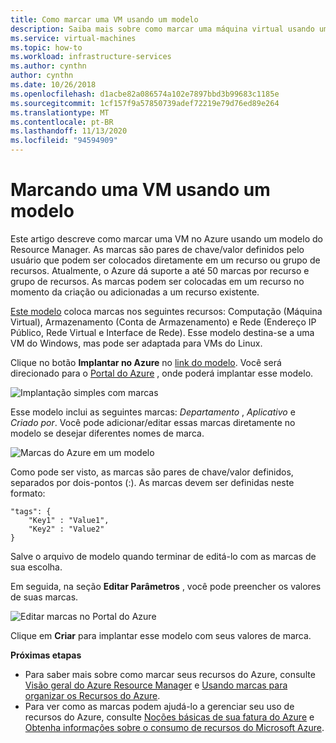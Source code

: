 ```yaml
---
title: Como marcar uma VM usando um modelo
description: Saiba mais sobre como marcar uma máquina virtual usando um modelo.
ms.service: virtual-machines
ms.topic: how-to
ms.workload: infrastructure-services
ms.author: cynthn
author: cynthn
ms.date: 10/26/2018
ms.openlocfilehash: d1acbe82a086574a102e7897bbd3b99683c1185e
ms.sourcegitcommit: 1cf157f9a57850739adef72219e79d76ed89e264
ms.translationtype: MT
ms.contentlocale: pt-BR
ms.lasthandoff: 11/13/2020
ms.locfileid: "94594909"
---
```

# <a name="tagging-a-vm-using-a-template"></a>Marcando uma VM usando um modelo


Este artigo descreve como marcar uma VM no Azure usando um modelo do Resource Manager. As marcas são pares de chave/valor definidos pelo usuário que podem ser colocados diretamente em um recurso ou grupo de recursos. Atualmente, o Azure dá suporte a até 50 marcas por recurso e grupo de recursos. As marcas podem ser colocadas em um recurso no momento da criação ou adicionadas a um recurso existente.

[Este modelo](https://github.com/Azure/azure-quickstart-templates/tree/master/101-vm-tags) coloca marcas nos seguintes recursos: Computação (Máquina Virtual), Armazenamento (Conta de Armazenamento) e Rede (Endereço IP Público, Rede Virtual e Interface de Rede). Esse modelo destina-se a uma VM do Windows, mas pode ser adaptada para VMs do Linux.

Clique no botão **Implantar no Azure** no [link do modelo](https://github.com/Azure/azure-quickstart-templates/tree/master/101-vm-tags). Você será direcionado para o [Portal do Azure](https://portal.azure.com/) , onde poderá implantar esse modelo.

![Implantação simples com marcas](./media/tag/deploy-to-azure-tags.png)

Esse modelo inclui as seguintes marcas: *Departamento* , *Aplicativo* e *Criado por*. Você pode adicionar/editar essas marcas diretamente no modelo se desejar diferentes nomes de marca.

![Marcas do Azure em um modelo](./media/tag/azure-tags-in-a-template.png)

Como pode ser visto, as marcas são pares de chave/valor definidos, separados por dois-pontos (:). As marcas devem ser definidas neste formato:

```config
"tags": {
    "Key1" : "Value1",
    "Key2" : "Value2"
}
```

Salve o arquivo de modelo quando terminar de editá-lo com as marcas de sua escolha.

Em seguida, na seção **Editar Parâmetros** , você pode preencher os valores de suas marcas.

![Editar marcas no Portal do Azure](./media/tag/edit-tags-in-azure-portal.png)

Clique em **Criar** para implantar esse modelo com seus valores de marca.


**Próximas etapas**

- Para saber mais sobre como marcar seus recursos do Azure, consulte [Visão geral do Azure Resource Manager](../azure-resource-manager/management/overview.md) e [Usando marcas para organizar os Recursos do Azure](../azure-resource-manager/management/tag-resources.md).
- Para ver como as marcas podem ajudá-lo a gerenciar seu uso de recursos do Azure, consulte [Noções básicas de sua fatura do Azure](../cost-management-billing/understand/review-individual-bill.md) e [Obtenha informações sobre o consumo de recursos do Microsoft Azure](../cost-management-billing/manage/usage-rate-card-overview.md).
